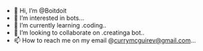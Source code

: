 - 👋 Hi, I’m @Boitdoit
- 👀 I’m interested in bots...
- 🌱 I’m currently learning .coding..
- 💞️ I’m looking to collaborate on .creatinga bot..
- 📫 How to reach me on my email @currymcguirev@gmail.com...

<!---
Boitdoit/Boitdoit is a ✨ special ✨ repository because its `README.md` (this file) appears on your GitHub profile.
You can click the Preview link to take a look at your changes.
--->
